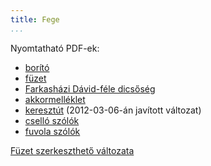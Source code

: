 ```yaml
---
title: Fege
...
```


Nyomtatható PDF-ek:

- [borító](http://vmiklos.hu/fege/downloads/borito.pdf)
- [füzet](http://vmiklos.hu/fege/downloads/fuzet.pdf)
- [Farkasházi Dávid-féle dicsőség](http://vmiklos.hu/fege/downloads/dics.pdf)
- [akkormelléklet](http://vmiklos.hu/fege/downloads/akkordok.pdf)
- [keresztút](http://vmiklos.hu/fege/downloads/keresztut2.pdf) (2012-03-06-án javított változat)
- [cselló szólók](http://vmiklos.hu/fege/downloads/csello-szolok.pdf)
- [fuvola szólók](http://vmiklos.hu/fege/downloads/fuvola-szolok.pdf)

[Füzet szerkeszthető változata](https://github.com/vmiklos/fege/blob/master/fuzteljes.doc?raw=true)

